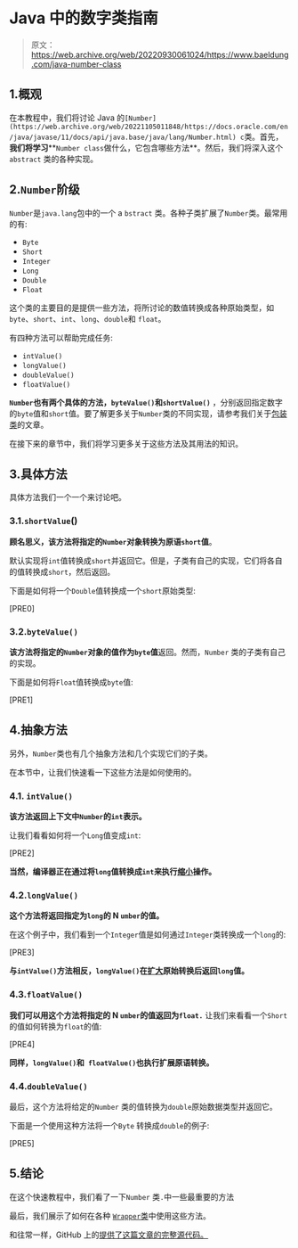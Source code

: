 # Java 中的数字类指南

> 原文：<https://web.archive.org/web/20220930061024/https://www.baeldung.com/java-number-class>

## 1.概观

在本教程中，我们将讨论 Java 的`[Number](https://web.archive.org/web/20221105011848/https://docs.oracle.com/en/java/javase/11/docs/api/java.base/java/lang/Number.html) c`类。首先，**我们将学习****`Number class`做什么，它包含哪些方法**。然后，我们将深入这个`abstract` 类的各种实现。

## 2.`Number`阶级

`Number`是`java.lang`包中的一个 a `bstract` 类。各种子类扩展了`Number`类。最常用的有:

*   `Byte`
*   `Short`
*   `Integer`
*   `Long`
*   `Double`
*   `Float`

这个类的主要目的是提供一些方法，将所讨论的数值转换成各种原始类型，如`byte`、`short`、`int`、`long`、`double`和 `float`。

有四种方法可以帮助完成任务:

*   `intValue()`
*   `longValue()`
*   `doubleValue()`
*   `floatValue()`

**`Number`也有两个具体的方法，`byteValue()`和`shortValue()`** ，分别返回指定数字的`byte`值和`short`值。要了解更多关于`Number`类的不同实现，请参考我们关于[包装类](/web/20221105011848/https://www.baeldung.com/java-wrapper-classes)的文章。

在接下来的章节中，我们将学习更多关于这些方法及其用法的知识。

## 3.具体方法

具体方法我们一个一个来讨论吧。

### 3.1.`shortValue`()

**顾名思义，该方法将指定的`Number`对象转换为原语`short`值**。

默认实现将`int`值转换成`short`并返回它。但是，子类有自己的实现，它们将各自的值转换成`short`，然后返回。

下面是如何将一个`Double`值转换成一个`short`原始类型:

[PRE0]

### 3.2.`byteValue()`

**该方法将指定的`Number`对象的值作为`byte`值**返回。然而，`Number` 类的子类有自己的实现。

下面是如何将`Float`值转换成`byte`值:

[PRE1]

## 4.抽象方法

另外，`Number`类也有几个抽象方法和几个实现它们的子类。

在本节中，让我们快速看一下这些方法是如何使用的。

### 4.1. `intValue()`

**该方法返回上下文中`Number`的`int`表示。**

让我们看看如何将一个`Long`值变成`int`:

[PRE2]

**当然，编译器正在通过将`long`值转换成`int`来执行[缩小](/web/20221105011848/https://www.baeldung.com/java-primitive-conversions#narrowing-primitive-conversion)操作。**

### 4.2.`longValue()`

**这个方法将返回指定为`long`的 N `umber`的值。**

在这个例子中，我们看到一个`Integer`值是如何通过`Integer`类转换成一个`long`的:

[PRE3]

**与`intValue()`方法相反，`longValue()`在[扩大](/web/20221105011848/https://www.baeldung.com/java-primitive-conversions#widening-primitive-conversions)原始转换后返回`long`值。**

### 4.3.`floatValue()`

**我们可以用这个方法将指定的 N `umber`的值返回为`float.`** 让我们来看看一个`Short`的值如何转换为`float`的值:

[PRE4]

**同样，`longValue()`和` floatValue()`也执行扩展原语转换。**

### 4.4.`doubleValue()`

最后，这个方法将给定的`Number` 类的值转换为`double`原始数据类型并返回它。

下面是一个使用这种方法将一个`Byte` 转换成`double`的例子:

[PRE5]

## 5.结论

在这个快速教程中，我们看了一下`Number` 类`.`中一些最重要的方法

最后，我们展示了如何在各种 [`Wrapper`类](/web/20221105011848/https://www.baeldung.com/java-wrapper-classes)中使用这些方法。

和往常一样，GitHub 上的[提供了这篇文章的完整源代码。](https://web.archive.org/web/20221105011848/https://github.com/eugenp/tutorials/tree/master/core-java-modules/core-java-numbers-3)